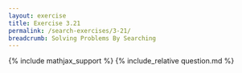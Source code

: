 ```yaml
---
layout: exercise
title: Exercise 3.21
permalink: /search-exercises/3-21/
breadcrumb: Solving Problems By Searching
---
```


{% include mathjax_support %}
{% include_relative question.md %}
